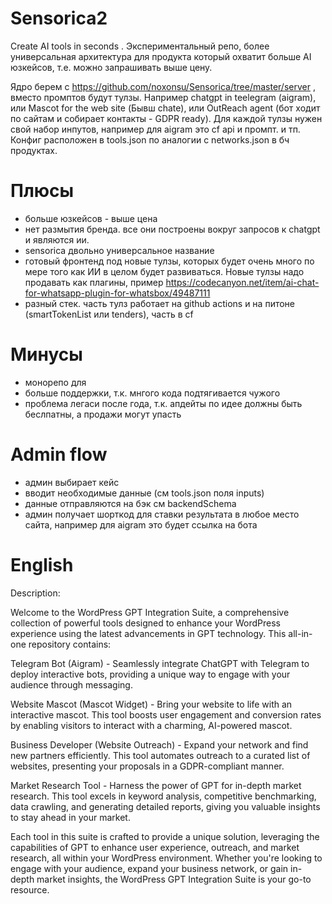 # Sensorica2
Create AI tools in seconds . Экспериментальный репо, более универсальная архитектура для продукта который охватит больше AI юзкейсов, т.е. можно запрашивать выше цену.

Ядро берем с https://github.com/noxonsu/Sensorica/tree/master/server , вместо промптов будут тулзы. Например chatgpt in teelegram (aigram), или Mascot for the web site (Бывш chate), или OutReach agent (бот ходит по сайтам и собирает контакты - GDPR ready). Для каждой тулзы нужен свой набор инпутов, например для aigram это cf api и промпт. и тп. Конфиг расположен в tools.json по аналогии с networks.json в бч продуктах. 

# Плюсы
- больше юзкейсов - выше цена
- нет размытия бренда. все они построены вокруг запросов к chatgpt и являются ии. 
- sensorica двольно универсальное название
- готовый фронтенд под новые тулзы, которых будет очень много по мере того как ИИ в целом будет развиваться. Новые тулзы надо продавать как плагины, пример  https://codecanyon.net/item/ai-chat-for-whatsapp-plugin-for-whatsbox/49487111
- разный стек. часть тулз работает на github actions и на питоне (smartTokenList или tenders), часть в cf 

# Минусы
- монорепо для
- больше поддержки, т.к. мнгого кода подтягивается чужого
- проблема легаси после года, т.к. апдейты по идее должны быть беслпатны, а продажи могут упасть

# Admin flow
- админ выбирает кейс
- вводит необходимые данные (см tools.json поля inputs)
- данные отправляются на бэк см backendSchema
- админ получает шорткод для ставки результата в любое место сайта, например для aigram это будет ссылка на бота  


# English 
Description:

Welcome to the WordPress GPT Integration Suite, a comprehensive collection of powerful tools designed to enhance your WordPress experience using the latest advancements in GPT technology. This all-in-one repository contains:

Telegram Bot (Aigram) - Seamlessly integrate ChatGPT with Telegram to deploy interactive bots, providing a unique way to engage with your audience through messaging.

Website Mascot (Mascot Widget) - Bring your website to life with an interactive mascot. This tool boosts user engagement and conversion rates by enabling visitors to interact with a charming, AI-powered mascot.

Business Developer (Website Outreach) - Expand your network and find new partners efficiently. This tool automates outreach to a curated list of websites, presenting your proposals in a GDPR-compliant manner.

Market Research Tool - Harness the power of GPT for in-depth market research. This tool excels in keyword analysis, competitive benchmarking, data crawling, and generating detailed reports, giving you valuable insights to stay ahead in your market.

Each tool in this suite is crafted to provide a unique solution, leveraging the capabilities of GPT to enhance user experience, outreach, and market research, all within your WordPress environment. Whether you're looking to engage with your audience, expand your business network, or gain in-depth market insights, the WordPress GPT Integration Suite is your go-to resource.